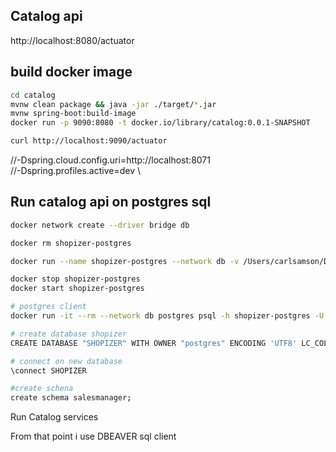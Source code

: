 ## Catalog api

http://localhost:8080/actuator

## build docker image

```sh
cd catalog
mvnw clean package && java -jar ./target/*.jar
mvnw spring-boot:build-image
docker run -p 9090:8080 -t docker.io/library/catalog:0.0.1-SNAPSHOT

curl http://localhost:9090/actuator
```

//-Dspring.cloud.config.uri=http://localhost:8071 \
//-Dspring.profiles.active=dev \

## Run catalog api on postgres sql

```sh
docker network create --driver bridge db

docker rm shopizer-postgres

docker run --name shopizer-postgres --network db -v /Users/carlsamson/Documents/dev/workspaces/volumes/datadir:/var/lib/postgresql/data -e POSTGRES_PASSWORD=password -p 5432:5432 -d postgres:latest

docker stop shopizer-postgres
docker start shopizer-postgres

# postgres client
docker run -it --rm --network db postgres psql -h shopizer-postgres -U postgres

# create database shopizer
CREATE DATABASE "SHOPIZER" WITH OWNER "postgres" ENCODING 'UTF8' LC_COLLATE = 'en_US.UTF-8' LC_CTYPE = 'en_US.UTF-8' TEMPLATE template0;

# connect on new database
\connect SHOPIZER

#create schena
create schema salesmanager;
```

Run Catalog services

From that point i use DBEAVER sql client

